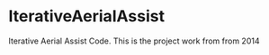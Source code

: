 IterativeAerialAssist
=====================

Iterative Aerial Assist Code.  This is the project work from from 2014
